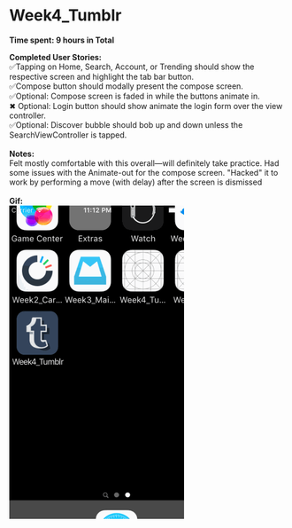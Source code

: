 # Week4_Tumblr

<b>Time spent: 9 hours in Total</b>

<b>Completed User Stories:</b>
<br>
&#9989;Tapping on Home, Search, Account, or Trending should show the respective screen and highlight the tab bar button.
<br>&#9989;Compose button should modally present the compose screen.
<br>&#9989;Optional: Compose screen is faded in while the buttons animate in.
<br>&#10006;&nbsp;Optional: Login button should show animate the login form over the view controller.
<br>&#9989;Optional: Discover bubble should bob up and down unless the SearchViewController is tapped.
<br><br>
<b>Notes:</b>
<br>Felt mostly comfortable with this overall—will definitely take practice. Had some issues with the Animate-out for the compose screen. "Hacked" it to work by performing a move (with delay) after the screen is dismissed
<br><br>
<b>Gif:</b>
<br>
![alt tag](https://github.com/yeahnoah/Week4_Tumblr/blob/master/wk4_tumblr2b.gif)
